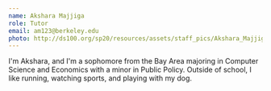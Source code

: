 ```yaml
---
name: Akshara Majjiga
role: Tutor
email: am123@berkeley.edu
photo: http://ds100.org/sp20/resources/assets/staff_pics/Akshara_Majjiga.jpg
---
```


I'm Akshara, and I'm a sophomore from the Bay Area majoring in Computer Science and Economics with a minor in Public Policy. Outside of school, I like running, watching sports, and playing with my dog.
